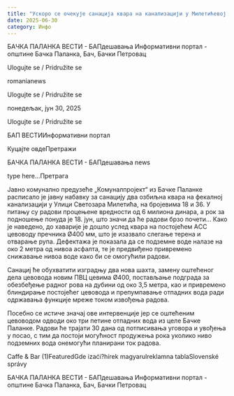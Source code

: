 ```yaml
---
title: "Ускоро се очекује санација квара на канализацији у Милетићевој улици"
date: 2025-06-30
category: Инфо
---
```


БАЧКА ПАЛАНКА ВЕСТИ - БАПдешавања Информативни портал - општине Бачка Паланка, Бач, Бачки Петровац

Ulogujte se / Pridružite se

romanianews

Ulogujte se / Pridružite se

понедељак, јун 30, 2025

Ulogujte se / Pridružite se

БАП ВЕСТИИнформативни портал

Куцајте овдеПретражи

БАЧКА ПАЛАНКА ВЕСТИ - БАПдешавања news

type here...Претрага

Јавно комунално предузеће „Комуналпројект“ из Бачке Паланке расписало је јавну набавку за санацију два озбиљна квара на фекалној канализацији у Улици Светозара Милетића, на бројевима 18 и 36. У питању су радови процењене вредности од 6 милиона динара, а рок за подношење понуда је 18. јун, што значи да ће радови брзо почети…
Како је наведено, до хаварије је дошло услед квара на постојећем АCC цевоводу пречника Ø400 мм, што је изазвало слегање терена и отварање рупа. Дефектажа је показала да се подземне воде налазе на око 2 метра од нивоа асфалта, те је предвиђено привремено снижавање нивоа воде како би се омогућили радови.


Санациј ће обухватити изградњу два нова шахта, замену оштећеног дела цевовода новим ПВЦ цевима Ø400, постављање подграда за обезбеђење радног рова на дубини од око 3,5 метра, као и привремено блиндирање постојећег цевовода и препумпавање отпадних вода ради одржавања функције мреже током извођења радова.


Посебно се истиче значај ове интервенције јер се оштећеним цевоводом одводи око три петине отпадних вода из целе Бачке Паланке. Радови ће трајати 30 дана од потписивања уговора и увођења у посао, с тим да постоји могућност продужења рока уколико ниво подземних вода онемогући планирани ток радова.

Caffe & Bar (1)FeaturedGde izaći?hírek magyarulreklamna tablaSlovenské správy

БАЧКА ПАЛАНКА ВЕСТИ - БАПдешавања Информативни портал - општине Бачка Паланка, Бач, Бачки Петровац
